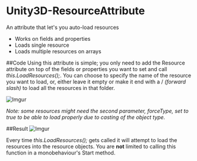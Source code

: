 # Unity3D-ResourceAttribute
An attribute that let's you auto-load resources

* Works on fields and properties
* Loads single resource
* Loads multiple resources on arrays

##Code
Using this attribute is simple; you only need to add the Resource attribute on top of the fields or properties you want to set and call *this.LoadResources();*.
You can choose to specify the name of the resource you want to load, or, either leave it empty or make it end with a / *(forward slash)* to load all the resources in that folder.

![Imgur](http://i.imgur.com/26ZfaQl.png)

*Note: some resources might need the second parameter, forceType, set to true to be able to load properly due to casting of the object type.*

##Result
![Imgur](http://i.imgur.com/Hb2MFME.png)

Every time *this.LoadResources();* gets called it will attempt to load the resources into the resource objects. You are **not** limited to calling this function in a monobehaviour's Start method.
